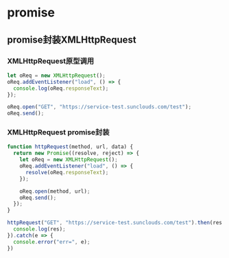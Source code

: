 # promise

## promise封装XMLHttpRequest


### XMLHttpRequest原型调用

```javascript
let oReq = new XMLHttpRequest();
oReq.addEventListener("load", () => {
  console.log(oReq.responseText);
});

oReq.open("GET", "https://service-test.sunclouds.com/test");
oReq.send();
```

### XMLHttpRequest promise封装

```javascript
function httpRequest(method, url, data) {
  return new Promise((resolve, reject) => {
    let oReq = new XMLHttpRequest();
    oReq.addEventListener("load", () => {
      resolve(oReq.responseText);
    });

    oReq.open(method, url);
    oReq.send();
  });
}

httpRequest("GET", "https://service-test.sunclouds.com/test").then(res => {
  console.log(res);
}).catch(e => {
  console.error("err=", e);
})
```